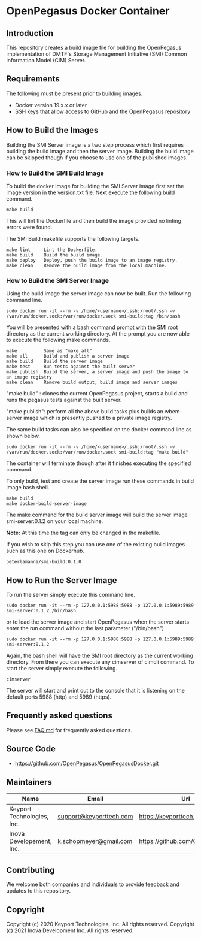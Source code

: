 # OpenPegasus Docker Container

## Introduction
This repository creates a build image file for building the OpenPegasus
implementation of DMTF's Storage Management Initiative (SMI) Common Information
Model (CIM) Server.

## Requirements

The following must be present prior to building images.

* Docker version 19.x.x or later
* SSH keys that allow access to GitHub and the OpenPegasus repository

## How to Build the Images
Building the SMI Server image is a two step process which first requires
building the build image and then the server image.  Building the build image
can be skipped though if you choose to use one of the published images.

### How to Build the SMI Build Image
To build the docker image for building the SMI Server image first set the image
version in the version.txt file.  Next execute the following build command.

```console
make build
```
This will lint the Dockerfile and then build the image provided no linting errors were found.

The SMI Build makefile supports the following targets.

```
make lint     Lint the Dockerfile.
make build    Build the build image.
make deploy   Deploy, push the build image to an image registry.
make clean    Remove the build image from the local machine.
```

### How to Build the SMI Server Image
Using the build image the server image can now be built.  Run the following
command line.

```console
sudo docker run -it --rm -v /home/<username>/.ssh:/root/.ssh -v /var/run/docker.sock:/var/run/docker.sock smi-build:tag /bin/bash
```

You will be presented with a bash command prompt with the SMI root directory as
the current working directory.  At the prompt you are now able to execute the
following make commands.

```
make          Same as "make all"
make all      Build and publish a server image
make build    Build the server image
make test     Run tests against the built server
make publish  Build the server, a server image and push the image to an image registry
make clean    Remove build output, build image and server images
```

"make build" : clones the current OpenPegasus project, starts a build and runs the pegasus tests against the built server.

"make publish": perform all the above build tasks plus builds an wbem-server image which is presently pushed to a private image registry.

The same build tasks can also be specified on the docker command line as shown below.

```console
sudo docker run -it --rm -v /home/<username>/.ssh:/root/.ssh -v /var/run/docker.sock:/var/run/docker.sock smi-build:tag "make build"
```

The container will terminate though after it finishes executing the specified command.

To only build, test and create the server image run these commands in build image bash shell.

```console
make build
make docker-build-server-image
```

The make command for the build server image will build the server image smi-server:0.1.2 on your local machine.

**Note:** At this time the tag can only be changed in the makefile.

If you wish to skip this step you can use one of the existing build images such as this one on Dockerhub.

```
peterlamanna/smi-build:0.1.0
```

## How to Run the Server Image

To run the server simply execute this command line.

```console
sudo docker run -it --rm -p 127.0.0.1:5988:5988 -p 127.0.0.1:5989:5989 smi-server:0.1.2 /bin/bash
```

or to load the server image and start OpenPegasus when the server starts enter the run command
without the last parameter ("/bin/bash")

```console
sudo docker run -it --rm -p 127.0.0.1:5988:5988 -p 127.0.0.1:5989:5989 smi-server:0.1.2
```


Again, the bash shell will have the SMI root directory as the current working
directory.  From there you can execute any cimserver of cimcli command.  To
start the server simply execute the following.

```console
cimserver
```

The server will start and print out to the console that it is listening on the default ports 5988 (http) and 5989 (https).

## Frequently asked questions
Please see [FAQ.md](./FAQ.md) for frequently asked questions.

## Source Code

* <https://github.com/OpenPegasus/OpenPegasusDocker.git>

## Maintainers

| Name | Email | Url |
| ---- | ------ | --- |
| Keyport Technologies, Inc. | support@keyporttech.com | https://keyporttech.github.io/ |
| Inova Developement, Inc.   | k.schopmeyer@gmail.com  | https://github.com/OpenPegasus |

## Contributing

We welcome both companies and individuals to provide feedback and updates to
this repository.

## Copyright
Copyright (c) 2020 Keyport Technologies, Inc. All rights reserved.
Copyright (c) 2021 Inova Development Inc. All rights reserved.
